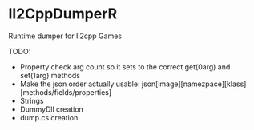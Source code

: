 # Il2CppDumperR
 Runtime dumper for Il2cpp Games

TODO:
- Property check arg count so it sets to the correct get(0arg) and set(1arg) methods
- Make the json order actually usable: json[image][namezpace][klass][methods/fields/properties]
- Strings
- DummyDll creation
- dump.cs creation
